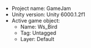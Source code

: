 <!-- UNITY CODE ASSIST INSTRUCTIONS START -->
- Project name: GameJam
- Unity version: Unity 6000.1.2f1
- Active game object:
  - Name: Ws_Bird
  - Tag: Untagged
  - Layer: Default
<!-- UNITY CODE ASSIST INSTRUCTIONS END -->